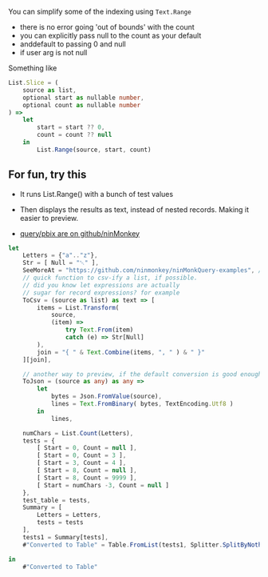 You can simplify some of the indexing using `Text.Range`  

- there is no error going 'out of bounds' with the count
- you can explicitly pass null to the count as your default
- anddefault to passing 0 and null
- if user arg is not null

Something like

```ts
List.Slice = (
    source as list,
    optional start as nullable number,
    optional count as nullable number
) =>
    let     
        start = start ?? 0,
        count = count ?? null
    in 
        List.Range(source, start, count)
```


## For fun, try this


- It runs List.Range() with a bunch of test values
- Then displays the results as text, instead of nested records. Making it easier to preview. 

- [query/pbix are on github/ninMonkey](https://github.com/ninmonkey/ninMonkQuery-examples/blob/main/forumQuestions/pq/2023-05-10%20-%20Slice%20and%20Dice%20-%20Using%20Optional%20Parameters%20and%20Null%20coalesce%20operators.pq)

```ts
let
    Letters = {"a".."z"},
    Str = [ Null = "␀" ],
    SeeMoreAt = "https://github.com/ninmonkey/ninMonkQuery-examples", //  Jake Bolton, 2023-05
    // quick function to csv-ify a list, if possible.
    // did you know let expressions are actually
    // sugar for record expressions? for example
    ToCsv = (source as list) as text => [
        items = List.Transform(
            source,
            (item) =>
                try Text.From(item)
                catch (e) => Str[Null]
        ),
        join = "{ " & Text.Combine(items, ", " ) & " }"
    ][join],

    // another way to preview, if the default conversion is good enough
    ToJson = (source as any) as any =>
        let
            bytes = Json.FromValue(source),
            lines = Text.FromBinary( bytes, TextEncoding.Utf8 )
        in
            lines,

    numChars = List.Count(Letters),
    tests = {
        [ Start = 0, Count = null ],
        [ Start = 0, Count = 3 ],
        [ Start = 3, Count = 4 ],
        [ Start = 8, Count = null ],
        [ Start = 8, Count = 9999 ],
        [ Start = numChars -3, Count = null ]
    },
    test_table = tests,
    Summary = [
        Letters = Letters,
        tests = tests
    ],
    tests1 = Summary[tests],
    #"Converted to Table" = Table.FromList(tests1, Splitter.SplitByNothing(), null, null, ExtraValues.Error)

in
    #"Converted to Table"
```